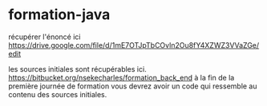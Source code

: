 # formation-java

récupérer l'énoncé ici https://drive.google.com/file/d/1mE7OTJpTbCOvln2Ou8fY4XZWZ3VVaZGe/edit

les sources initiales sont récupérables ici. https://bitbucket.org/nsekecharles/formation_back_end à la fin de la première journée de formation vous devrez avoir un code qui ressemble au contenu des sources initiales.
